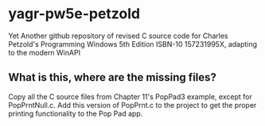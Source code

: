 # yagr-pw5e-petzold
Yet Another github repository of revised C source code for Charles Petzold's Programming Windows 5th Edition ISBN-10 157231995X, adapting to the modern WinAPI

## What is this, where are the missing files?
Copy all the C source files from Chapter 11's PopPad3 example, except for PopPrntNull.c.  Add this version of PopPrnt.c to the project to get the proper printing functionality to the Pop Pad app.